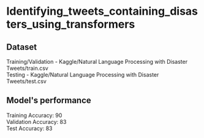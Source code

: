 # Identifying_tweets_containing_disasters_using_transformers

## Dataset
Training/Validation - Kaggle/Natural Language Processing with Disaster Tweets/train.csv <br>
Testing - Kaggle/Natural Language Processing with Disaster Tweets/test.csv

## Model's performance
Training Accuracy: 90 <br>
Validation Accuracy: 83 <br>
Test Accuracy: 83 <br>

